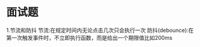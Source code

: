 <!--
 * @Author: yxh
 * @Date: 2020-08-02 21:43:07
 * @LastEditors: yxh
 * @LastEditTime: 2020-08-02 21:54:44
 * @Description: 
-->
# 面试题
1.节流和防抖
节流:在规定时间内无论点击几次只会执行一次
防抖(debounce):在第一次触发事件时，不立即执行函数，而是给出一个期限值比如200ms